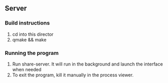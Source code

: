 Server
------
### Build instructions
1. cd into this director
2. qmake && make

### Running the program
1. Run share-server. It will run in the background and launch the interface when needed
2. To exit the program, kill it manually in the process viewer.
